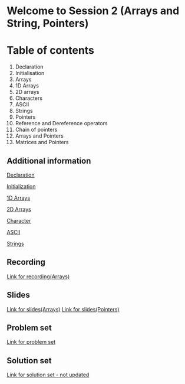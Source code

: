 # Welcome to Session 2 (Arrays and String, Pointers)

# Table of contents

1.  Declaration
2.  Initialisation
3.  Arrays
4.  1D Arrays
5.  2D arrays
6.  Characters
7.  ASCII
8.  Strings
9.  Pointers
10. Reference and Dereference operators
11. Chain of pointers
12. Arrays and Pointers
13. Matrices and Pointers

## Additional information

[Declaration](https://en.cppreference.com/w/cpp/language/declarations)

[Initialization](https://en.cppreference.com/w/cpp/language/initialization#:~:text=Initialization%20of%20a%20variable%20provides,return%20values%20are%20also%20initialized.)

[1D Arrays](https://codescracker.com/cpp/cpp-one-dimensional-arrays.htm)

[2D Arrays](https://www.javatpoint.com/cpp-multidimensional-array)

[Character](https://www.w3schools.com/cpp/cpp_data_types_char.asp)

[ASCII](https://en.cppreference.com/w/cpp/language/ascii)

[Strings](https://www.tutorialspoint.com/cplusplus/cpp_strings.htm)

## Recording

[Link for recording(Arrays)](https://drive.google.com/file/d/1pg0cZ0UNBz0Bdr9x_kEvC-Ft9PMnecVg/view?usp=sharing)

## Slides

[Link for slides(Arrays)](https://docs.google.com/presentation/d/1YNI1Q2LA-P-8bBCNvm0PP_VIYdrlzVFBUN3Hjai2mvg/edit?usp=sharing)
[Link for slides(Pointers)](https://docs.google.com/presentation/d/1788kWiRXiD1kMEOVRVTdTnB7t10czSnQlmQJxDzLU9M/edit?usp=sharing)

## Problem set

[Link for problem set](https://docs.google.com/document/d/1v4bofpjXk-NuljskF-Z0Oscp7krLZ12du4ZjWgI37fk/edit?usp=sharing)

## Solution set

[Link for solution set - not updated](https://docs.google.com/document/d/179rIYWCiJ_CzyO6kQWGpcG4ArshfEh_Oexq7U3lv2FM/edit?usp=sharing)
